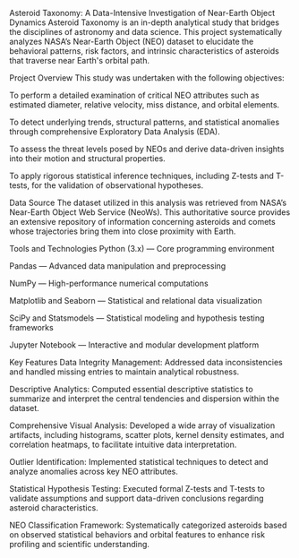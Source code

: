 Asteroid Taxonomy: A Data-Intensive Investigation of Near-Earth Object Dynamics
Asteroid Taxonomy is an in-depth analytical study that bridges the disciplines of astronomy and data science. This project systematically analyzes NASA’s Near-Earth Object (NEO) dataset to elucidate the behavioral patterns, risk factors, and intrinsic characteristics of asteroids that traverse near Earth's orbital path.

Project Overview
This study was undertaken with the following objectives:

To perform a detailed examination of critical NEO attributes such as estimated diameter, relative velocity, miss distance, and orbital elements.

To detect underlying trends, structural patterns, and statistical anomalies through comprehensive Exploratory Data Analysis (EDA).

To assess the threat levels posed by NEOs and derive data-driven insights into their motion and structural properties.

To apply rigorous statistical inference techniques, including Z-tests and T-tests, for the validation of observational hypotheses.

Data Source
The dataset utilized in this analysis was retrieved from NASA’s Near-Earth Object Web Service (NeoWs). This authoritative source provides an extensive repository of information concerning asteroids and comets whose trajectories bring them into close proximity with Earth.

Tools and Technologies
Python (3.x) — Core programming environment

Pandas — Advanced data manipulation and preprocessing

NumPy — High-performance numerical computations

Matplotlib and Seaborn — Statistical and relational data visualization

SciPy and Statsmodels — Statistical modeling and hypothesis testing frameworks

Jupyter Notebook — Interactive and modular development platform

Key Features
Data Integrity Management: Addressed data inconsistencies and handled missing entries to maintain analytical robustness.

Descriptive Analytics: Computed essential descriptive statistics to summarize and interpret the central tendencies and dispersion within the dataset.

Comprehensive Visual Analysis: Developed a wide array of visualization artifacts, including histograms, scatter plots, kernel density estimates, and correlation heatmaps, to facilitate intuitive data interpretation.

Outlier Identification: Implemented statistical techniques to detect and analyze anomalies across key NEO attributes.

Statistical Hypothesis Testing: Executed formal Z-tests and T-tests to validate assumptions and support data-driven conclusions regarding asteroid characteristics.

NEO Classification Framework: Systematically categorized asteroids based on observed statistical behaviors and orbital features to enhance risk profiling and scientific understanding.
